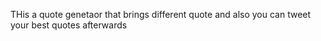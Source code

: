 THis a quote genetaor that brings different quote and also you can tweet your best quotes afterwards
